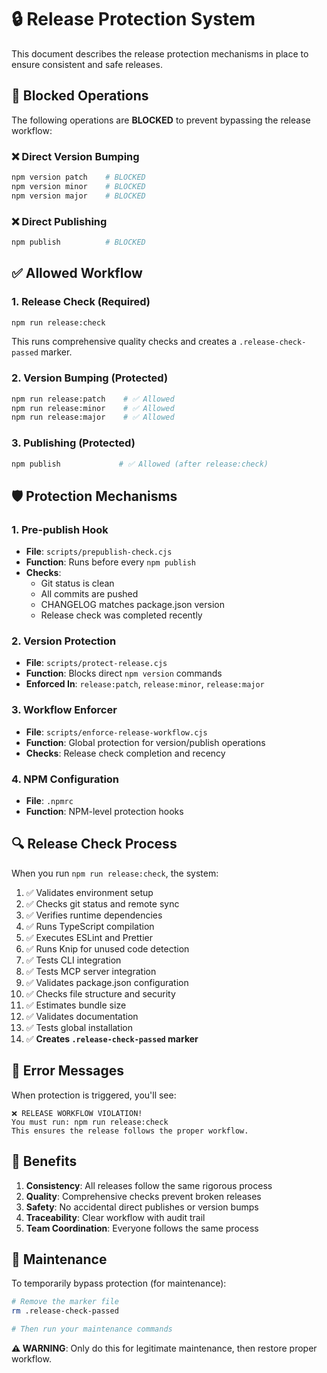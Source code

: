 # 🔒 Release Protection System

This document describes the release protection mechanisms in place to ensure consistent and safe releases.

## 🚫 Blocked Operations

The following operations are **BLOCKED** to prevent bypassing the release workflow:

### ❌ Direct Version Bumping
```bash
npm version patch    # BLOCKED
npm version minor    # BLOCKED
npm version major    # BLOCKED
```

### ❌ Direct Publishing
```bash
npm publish          # BLOCKED
```

## ✅ Allowed Workflow

### 1. Release Check (Required)
```bash
npm run release:check
```
This runs comprehensive quality checks and creates a `.release-check-passed` marker.

### 2. Version Bumping (Protected)
```bash
npm run release:patch    # ✅ Allowed
npm run release:minor    # ✅ Allowed
npm run release:major    # ✅ Allowed
```

### 3. Publishing (Protected)
```bash
npm publish             # ✅ Allowed (after release:check)
```

## 🛡️ Protection Mechanisms

### 1. Pre-publish Hook
- **File**: `scripts/prepublish-check.cjs`
- **Function**: Runs before every `npm publish`
- **Checks**:
  - Git status is clean
  - All commits are pushed
  - CHANGELOG matches package.json version
  - Release check was completed recently

### 2. Version Protection
- **File**: `scripts/protect-release.cjs`
- **Function**: Blocks direct `npm version` commands
- **Enforced In**: `release:patch`, `release:minor`, `release:major`

### 3. Workflow Enforcer
- **File**: `scripts/enforce-release-workflow.cjs`
- **Function**: Global protection for version/publish operations
- **Checks**: Release check completion and recency

### 4. NPM Configuration
- **File**: `.npmrc`
- **Function**: NPM-level protection hooks

## 🔍 Release Check Process

When you run `npm run release:check`, the system:

1. ✅ Validates environment setup
2. ✅ Checks git status and remote sync
3. ✅ Verifies runtime dependencies
4. ✅ Runs TypeScript compilation
5. ✅ Executes ESLint and Prettier
6. ✅ Runs Knip for unused code detection
7. ✅ Tests CLI integration
8. ✅ Tests MCP server integration
9. ✅ Validates package.json configuration
10. ✅ Checks file structure and security
11. ✅ Estimates bundle size
12. ✅ Validates documentation
13. ✅ Tests global installation
14. ✅ **Creates `.release-check-passed` marker**

## 🚨 Error Messages

When protection is triggered, you'll see:

```
❌ RELEASE WORKFLOW VIOLATION!
You must run: npm run release:check
This ensures the release follows the proper workflow.
```

## 🎯 Benefits

1. **Consistency**: All releases follow the same rigorous process
2. **Quality**: Comprehensive checks prevent broken releases
3. **Safety**: No accidental direct publishes or version bumps
4. **Traceability**: Clear workflow with audit trail
5. **Team Coordination**: Everyone follows the same process

## 🔧 Maintenance

To temporarily bypass protection (for maintenance):

```bash
# Remove the marker file
rm .release-check-passed

# Then run your maintenance commands
```

**⚠️ WARNING**: Only do this for legitimate maintenance, then restore proper workflow.
